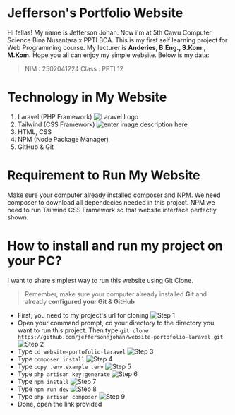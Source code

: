 # Jefferson's Portfolio Website

Hi fellas! My name is Jefferson Johan. Now i'm at 5th Cawu Computer Science Bina Nusantara x PPTI BCA. This is my first self learning project for Web Programming course. My lecturer is **Anderies, B.Eng., S.Kom., M.Kom.** Hope you all can enjoy my simple website. Below is my data:

> NIM  : 2502041224
>Class : PPTI 12


# Technology in My Website
1. Laravel (PHP Framework)
![Laravel Logo](https://upload.wikimedia.org/wikipedia/commons/thumb/9/9a/Laravel.svg/200px-Laravel.svg.png)
2. Tailwind (CSS Framework)
![enter image description here](https://upload.wikimedia.org/wikipedia/commons/thumb/d/d5/Tailwind_CSS_Logo.svg/200px-Tailwind_CSS_Logo.svg.png)
3. HTML, CSS
4. NPM (Node Package Manager)
5. GitHub & Git

# Requirement to Run My Website
Make sure your computer already installed [composer](https://getcomposer.org/download/) and [NPM](https://nodejs.org/en).  We need composer to download all dependecies needed in this project. NPM we need to run Tailwind CSS Framework so that website interface perfectly shown.

# How to install and run my project on your PC?

I want to share simplest way to run this website using Git Clone.

> Remember, make sure your computer already installed **Git** and already **configured your Git & GitHub**

 - First, you need to my project's url for cloning
 ![Step 1](https://github.com/jeffersonnjohan/website-portofolio-laravel/blob/main/public/img/clone1.png)
- Open your command prompt, cd your directory to the directory you want to run this project. Then type `git clone https://github.com/jeffersonnjohan/website-portofolio-laravel.git`
![Step 2](https://github.com/jeffersonnjohan/website-portofolio-laravel/blob/main/public/img/clone2.png)
- Type `cd website-portofolio-laravel`
![Step 3](https://github.com/jeffersonnjohan/website-portofolio-laravel/blob/main/public/img/clone3.png)
- Type `composer install`
![Step 4](https://github.com/jeffersonnjohan/website-portofolio-laravel/blob/main/public/img/clone4.png)
- Type `copy .env.example .env`
![Step 5](https://github.com/jeffersonnjohan/website-portofolio-laravel/blob/main/public/img/clone5.png)
- Type `php artisan key:generate`
![Step 6](https://github.com/jeffersonnjohan/website-portofolio-laravel/blob/main/public/img/clone6.png)
- Type `npm install`
![Step 7](https://github.com/jeffersonnjohan/website-portofolio-laravel/blob/main/public/img/clone7.png)
- Type `npm run dev`
![Step 8](https://github.com/jeffersonnjohan/website-portofolio-laravel/blob/main/public/img/clone8.png)
- Type `php artisan composer`
![Step 9](https://github.com/jeffersonnjohan/website-portofolio-laravel/blob/main/public/img/clone9.png)
- Done, open the link provided